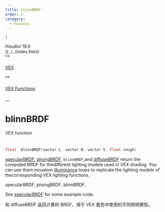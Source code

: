```yaml
---
title: blinnBRDF
order: 2
category:
  - houdini
---
```

    
    [  
Houdini 19.0  
](../../index.html)  
**  
[  
VEX  
](../index.html)  
**  
[  
VEX Functions  
](index.html)  
\_\_

# blinnBRDF

VEX function

#

```c
float  blinnBRDF(vector L, vector N, vector V, float rough)
```

[specularBRDF](specularBRDF.html "Returns the computed BRDFs for the different
lighting models used in VEX shading."), [phongBRDF](phongBRDF.html),
`blinnBRDF`,and [diffuseBRDF](diffuseBRDF.html) return the computed BRDF for
thedifferent lighting models used in VEX shading. You can use them incustom
[illuminance](illuminance.html "Loops through all light sources in the scene,
calling the light shader for each light source to set the Cl and L global
variables.") loops to replicate the lighting models of thecorresponding VEX
lighting functions.

specularBRDF, phongBRDF, blinnBRDF,

See [specularBRDF](specularBRDF.html "Returns the computed BRDFs for the
different lighting models used in VEX shading.") for some example code.

和 diffuseBRDF 返回计算的 BRDF，用于 VEX 着色中使用的不同照明模型。
